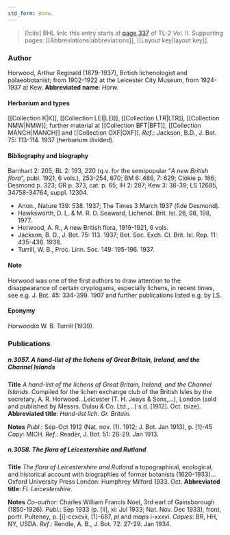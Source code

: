 ```yaml
---
std_form: Horw.
---
```


> [!cite] BHL link: this entry starts at [page 337](https://www.biodiversitylibrary.org/page/33068579) of TL-2 Vol. II.
> Supporting pages: [[Abbreviations|abbreviations]], [[Layout key|layout key]].

### Author

Horwood, Arthur Reginald (1879-1937), British lichenologist and palaeobotanist; from 1902-1922 at the Leicester City Museum, from 1924-1937 at Kew. 
**Abbreviated name**: *Horw.*

#### Herbarium and types

[[Collection K|K]], [[Collection LEI|LEI]], [[Collection LTR|LTR]], [[Collection NMW|NMW]]; further material at [[Collection BFT|BFT]], [[Collection MANCH|MANCH]] and [[Collection OXF|OXF]].
*Ref*.: Jackson, B.D., J. Bot. 75: 113-114. 1937 (herbarium divided).

#### Bibliography and biography

Barnhart 2: 205; BL 2: 193, 220 (q.v. for the semipopular "*A new British flora*", publ. 1921, 6 vols.), 253-254, 670; BM 6: 486, 7: 629; Clokie p. 186; Desmond p. 323; GR p. 373, cat. p. 65; IH 2: 287; Kew 3: 38-39; LS 12685, 34758-34764, suppl. 12304.
- Anon., Nature 139: 538. 1937; The Times 3 March 1937 (fide Desmond).
- Hawksworth, D. L. & M. R. D. Seaward, Lichenol. Brit. Isl. 26, 98, 198, 1977.
- Horwood, A. R., A new British flora, 1919-1921, 6 vols.
- Jackson, B. D., J. Bot. 75: 113. 1937; Bot. Soc. Exch. Cl. Brit. Isl. Rep. 11: 435-436. 1938.
- Turrill, W. B., Proc. Linn. Soc. 149: 195-196. 1937.

#### Note

Horwood was one of the first authors to draw attention to the disappearance of certain cryptogams, especially lichens, in recent times, see e.g. J. Bot. 45: 334-399. 1907 and further publications listed e.g. by LS.

#### Eponymy

*Horwoodia* W. B. Turrill (1939).

### Publications

##### n.3057. A hand-list of the lichens of Great Britain, Ireland, and the Channel Islands

**Title**
*A hand-list of the lichens of Great Britain, Ireland, and the Channel Islands*. Compiled for the lichen exchange club of the British Isles by the secretary, A. R. Horwood...Leicester (T. H. Jeays & Sons,...), London (sold and published by Messrs. Dulau & Co. Ltd.,...) s.d. \[1912\]. Oct. (size).
**Abbreviated title**: *Hand-list lich. Gr. Britain.*

**Notes**
*Publ*.: Sep-Oct 1912 (Nat. nov. (1). 1912; J. Bot. Jan 1913), p. \[1\]-45 *Copy*: MICH.
*Ref*.: Reader, J. Bot. 51: 28-29. Jan 1913.

##### n.3058. The flora of Leicestershire and Rutland

**Title**
*The flora of Leicestershire and Rutland* a topographical, ecological, and historical account with biographies of former botanists (1620-1933)... Oxford University Press London: Humphrey Milford 1933. Oct.
**Abbreviated title**: *Fl. Leicestershire*.

**Notes**
*Co-author*: Charles William Francis Noel, 3rd earl of Gainsborough (1850-1926).
*Publ*.: Sep 1933 (p. \[ii\], xi: Jul 1933; Nat. Nov. Dec 1933), front, portr. Pulteney, p. \[i\]-ccxcvii, \[1\]-687, *pl* and *maps* i-xxxvi. *Copies*: BR, HH, NY, USDA.
*Ref*.: Rendle, A. B., J. Bot. 72: 27-29. Jan 1934.

